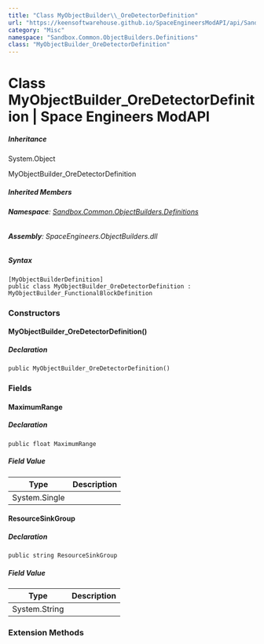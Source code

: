 ```yaml
---
title: "Class MyObjectBuilder\\_OreDetectorDefinition"
url: "https://keensoftwarehouse.github.io/SpaceEngineersModAPI/api/Sandbox.Common.ObjectBuilders.Definitions.MyObjectBuilder_OreDetectorDefinition.html"
category: "Misc"
namespace: "Sandbox.Common.ObjectBuilders.Definitions"
class: "MyObjectBuilder_OreDetectorDefinition"
---
```


# Class MyObjectBuilder\_OreDetectorDefinition | Space Engineers ModAPI

##### Inheritance

System.Object

MyObjectBuilder\_OreDetectorDefinition

##### Inherited Members

###### **Namespace**: [Sandbox.Common.ObjectBuilders.Definitions](https://keensoftwarehouse.github.io/SpaceEngineersModAPI/api/Sandbox.Common.ObjectBuilders.Definitions.html)

###### **Assembly**: SpaceEngineers.ObjectBuilders.dll

##### Syntax

```
[MyObjectBuilderDefinition]
public class MyObjectBuilder_OreDetectorDefinition : MyObjectBuilder_FunctionalBlockDefinition
```

### Constructors

#### MyObjectBuilder\_OreDetectorDefinition()

##### Declaration

```
public MyObjectBuilder_OreDetectorDefinition()
```

### Fields

#### MaximumRange

##### Declaration

```
public float MaximumRange
```

##### Field Value

| Type | Description |
| --- | --- |
| System.Single |     |

#### ResourceSinkGroup

##### Declaration

```
public string ResourceSinkGroup
```

##### Field Value

| Type | Description |
| --- | --- |
| System.String |     |

### Extension Methods